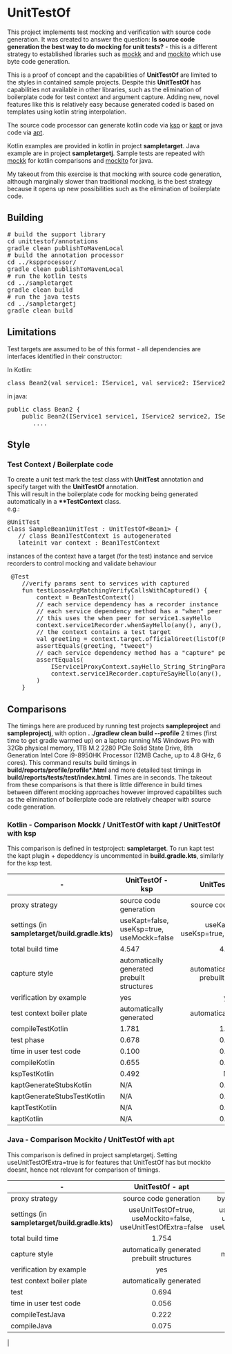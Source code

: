 # UnitTestOf
This project implements test mocking and verification with source code generation.
It was created to answer the question: <b>Is source code generation the best way to do mocking for unit tests?</b> -
this is a different strategy to established libraries such as  [mockk](https://docs.oracle.com/javase/7/docs/technotes/guides/apt/index.html) and
and [mockito](https://docs.oracle.com/javase/7/docs/technotes/guides/apt/index.html) which use byte code generation. 

This is a proof of concept and the capabilities of <b>UnitTestOf</b> are limited to the styles in contained sample projects.
Despite this <b>UnitTestOf</b> has capabilities not available in other libraries, such as the elimination of boilerplate code for test context and argument capture. 
Adding new, novel features like this is relatively easy because generated coded is based on templates using kotlin string interpolation.

The source code processor can generate kotlin code via [ksp](https://kotlinlang.org/docs/ksp-overview.html)
or [kapt](https://kotlinlang.org/docs/kapt.html) or java code via [apt](https://docs.oracle.com/javase/7/docs/technotes/guides/apt/index.html).  

Kotlin examples are provided in kotlin in project <b>sampletarget</b>. Java example are in project <b>sampletargetj</b>.
Sample tests are repeated with [mockk](https://docs.oracle.com/javase/7/docs/technotes/guides/apt/index.html) for kotlin comparisons 
and [mockito](https://docs.oracle.com/javase/7/docs/technotes/guides/apt/index.html) for java.

My takeout from this exercise is that mocking with source code generation, although marginally slower than traditional mocking, is the best strategy because it opens up
new possibilities such as the elimination of boilerplate code.  


## Building
<pre>
# build the support library
cd unittestof/annotations
gradle clean publishToMavenLocal
# build the annotation processor
cd ../kspprocessor/
gradle clean publishToMavenLocal
# run the kotlin tests
cd ../sampletarget
gradle clean build
# run the java tests
cd ../sampletargetj
gradle clean build
</pre>

## Limitations
Test targets are assumed to be of this format - all dependencies are interfaces identified in their constructor:

In Kotlin:
<pre>
class Bean2(val service1: IService1, val service2: IService2)
</pre>
in java:
<pre>
public class Bean2 {
    public Bean2(IService1 service1, IService2 service2, IService3 service3) {
       ....
</pre>

## Style

### Test Context / Boilerplate code

To create a unit test mark the test class with <b>UnitTest</b> annotation and 
specify target with the <b>UnitTestOf</b> annotation.  
This will result in the boilerplate code for mocking being generated automatically in a <b>**TestContext</b> class.   
e.g.:
<pre>
@UnitTest
class SampleBean1UnitTest : UnitTestOf&lt;Bean1> {
   // class Bean1TestContext is autogenerated
   lateinit var context : Bean1TestContext
</pre>
instances of the context have a target (for the test) instance and service recorders
to control mocking and validate behaviour
<pre>
 @Test
    //verify params sent to services with captured
    fun testLooseArgMatchingVerifyCallsWithCaptured() {
        context = BeanTestContext()
        // each service dependency has a recorder instance
        // each service dependency method has a "when" peer
        // this uses the when peer for service1.sayHello 
        context.service1Recorder.whenSayHello(any(), any(), "tweeet")
        // the context contains a test target
        val greeting = context.target.officialGreet(listOf(Pair("Mr", "Pigeon")))
        assertEquals(greeting, "tweeet")
        // each service dependency method has a "capture" peer method defined with a custom return structure for each method 
        assertEquals(
            IService1ProxyContext.sayHello_String_StringParams("Mr", "Pigeon"), 
            context.service1Recorder.captureSayHello(any(), any()).get(0)
        )
    }
</pre>

## Comparisons
The timings here are produced by running test projects <b>sampleproject</b> and <b>sampleprojectj</b>, with option 
<b>. ./gradlew clean build --profile</b> 
2 times (first time to get gradle warmed up) on a laptop running MS Windows Pro with 32Gb physical memory,
1TB M.2 2280 PCIe Solid State Drive, 8th Generation Intel Core i9-8950HK Processor (12MB Cache, up to 4.8 GHz, 6 cores).
This command results build timings in <b>build/reports/profile/profile*.html</b> and more detailed test timings in
<b>build/reports/tests/test/index.html</b>.  Times are in seconds.
The takeout from these comparisons is that there is little difference in build times between different mocking approaches however
improved capabilites such as the elimination of boilerplate code are relatively cheaper with source code generation. 

### Kotlin - Comparison  Mockk / UnitTestOf with kapt / UnitTestOf with ksp
This comparison is defined in testproject: <b>sampletarget</b>.
To run kapt test the kapt plugin + depeddency is uncommented in <b>build.gradle.kts</b>, similarly for the ksp test.

| -                                          | UnitTestOf - ksp                         |              UnitTestOf - kapt              |                    mockk                     |
|--------------------------------------------|------------------------------------------|:-------------------------------------------:|:--------------------------------------------:|
| proxy strategy                             | source code generation                   |           source code generation            |             byte code generation             |
| settings (in <b>sampletarget/build.gradle.kts</b>) | useKapt=false, useKsp=true, useMockk=false |  useKapt=false, useKsp=true,useMockk=false  | useKapt=false, userKsp=false, useMockk=true  |
| total build time                           | 4.547                                    |                    4.592                    |                    4.390                     |
| capture style                              | automatically generated prebuilt structures | automatically generated prebuilt structures |             manually coded slots             |
| verification by example                    | yes                                      |                     yes                     |                     yes                      |
| test context boiler plate                  | automatically generated                  |           automatically generated           |                manually coded                |
| compileTestKotlin                          | 1.781                                    |                    1.320                    |                    0.980                     |
| test phase                                 | 0.678                                    |                    0.650                    |                    1.915                     |
| time in user test code                     | 0.100                                    |                    0.100                    |                    0.965                     |
| compileKotlin                              | 0.655                                    |                    0.582                    |                    0.588                     |
| kspTestKotlin                              | 0.492                                    |                     N/A                     |                     N/A                      |
| kaptGenerateStubsKotlin                    | N/A                                      |                    0.191                    |                     N/A                      |
| kaptGenerateStubsTestKotlin                | N/A                                      |                    0.525                    |                     N/A                      |
| kaptTestKotlin                             | N/A                                      |                    0.223                    |                     N/A                      |
| kaptKotlin                                 | N/A                                      |                    0.026                    |                     N/A                      |

### Java - Comparison  Mockito / UnitTestOf with apt
This comparison is defined in project sampletargetj.  Setting useUnitTestOfExtra=true is for features that UnitTestOf has but mockito doesnt, hence not relevant for comparison of timings.

| -                                                  |                        UnitTestOf - apt                        |                                                    mockito                                                    |
|----------------------------------------------------|:--------------------------------------------------------------:|:-------------------------------------------------------------------------------------------------------------:|
| proxy strategy                                     |                     source code generation                     |                                             byte code generation                                              |
| settings (in <b>sampletarget/build.gradle.kts</b>) | useUnitTestOf=true, useMockito=false, useUnitTestOfExtra=false |                        useUnitTestOf=true, useMockito=false, useUnitTestOfExtra=false                         |
| total build time                                   |                             1.754                              |                                                     1.619                                                     
| capture style                                      |          automatically generated prebuilt structures           | manually coded                                                                                             no |
| verification by example                            |                              yes                               |                                                      no                                                       |
| test context boiler plate                          |                    automatically generated                     |                                                manually coded                                                 |
| test                                               |                             0.694                              |                                                     0.713                                                     |
| time in user test code                             |                             0.056                              |                                                     0.099                                                     |
| compileTestJava                                    |                             0.222                              |                                                     0.082                                                     |
| compileJava                                        |                             0.075                              |                                                     0.076                                                     |
| 
